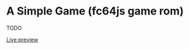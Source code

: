 # A Simple Game (fc64js game rom)

TODO

[Live preview](https://theinvader360.github.io/fc64js/rom/game/a-simple-game/)

